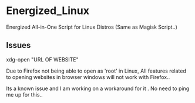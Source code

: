 # Energized_Linux

Energized All-in-One Script for Linux Distros
(Same as Magisk Script..)

## Issues

xdg-open "URL OF WEBSITE"

Due to Firefox not being able to open as 'root' in Linux,
All features related to opening websites in browser windows
will not work with Firefox..

Its a known issue and I am working on a workaround
for it . No need to ping me up for this..
